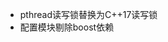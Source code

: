 <!--
 * @Author: Nana5aki
 * @Date: 2024-12-21 16:01:38
 * @LastEditors: Nana5aki
 * @LastEditTime: 2024-12-21 16:11:45
 * @FilePath: /MySylar/todo.md
-->
- pthread读写锁替换为C++17读写锁
- 配置模块剔除boost依赖